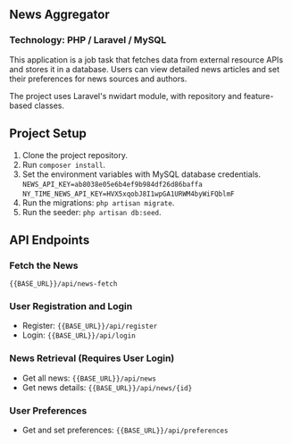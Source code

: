 ## News Aggregator

### Technology: PHP / Laravel / MySQL

This application is a job task that fetches data from external resource APIs and stores it in a database. Users can view detailed news articles and set their preferences for news sources and authors.

The project uses Laravel's nwidart module, with repository and feature-based classes.

## Project Setup

1. Clone the project repository.
2. Run `composer install`.
3. Set the environment variables with MySQL database credentials.
 `NEWS_API_KEY=ab8038e05e6b4ef9b984df26d86baffa`
 `NY_TIME_NEWS_API_KEY=HVX5xqobJ8I1wpGA1URWM4byWiFQblmF` 
4. Run the migrations: `php artisan migrate`.
5. Run the seeder: `php artisan db:seed`.

## API Endpoints

### Fetch the News
`{{BASE_URL}}/api/news-fetch`

### User Registration and Login
- Register: `{{BASE_URL}}/api/register`
- Login: `{{BASE_URL}}/api/login`

### News Retrieval (Requires User Login)
- Get all news: `{{BASE_URL}}/api/news`
- Get news details: `{{BASE_URL}}/api/news/{id}`

### User Preferences
- Get and set preferences: `{{BASE_URL}}/api/preferences`
